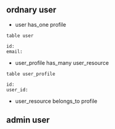 ##

## ordnary user

* user has_one profile

```
table user

id:
email: 

```

* user_profile has_many user_resource

```
table user_profile

id:
user_id:
```

* user_resource belongs_to profile

## admin user